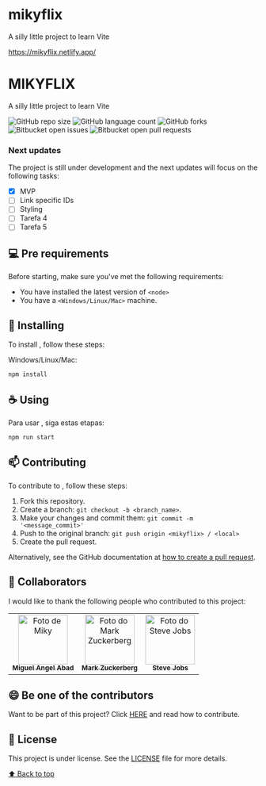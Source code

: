 # mikyflix
A silly little project to learn Vite

https://mikyflix.netlify.app/


# MIKYFLIX

A silly little project to learn Vite

![GitHub repo size](https://img.shields.io/github/repo-size/zerok1986/mikyflix?style=for-the-badge)
![GitHub language count](https://img.shields.io/github/languages/count/zerok1986/mikyflix?style=for-the-badge)
![GitHub forks](https://img.shields.io/github/forks/zerok1986/mikyflix?style=for-the-badge)
![Bitbucket open issues](https://img.shields.io/bitbucket/issues/zerok1986/mikyflix?style=for-the-badge)
![Bitbucket open pull requests](https://img.shields.io/bitbucket/pr-raw/zerok1986/mikyflix?style=for-the-badge)


### Next updates

The project is still under development and the next updates will focus on the following tasks:

- [x] MVP
- [ ] Link specific IDs
- [ ] Styling
- [ ] Tarefa 4
- [ ] Tarefa 5

## 💻 Pre requirements

Before starting, make sure you've met the following requirements:
<!---These are example requirements only. Add, duplicate or remove as needed--->
* You have installed the latest version of `<node>`
* You have a `<Windows/Linux/Mac>` machine. 


## 🚀 Installing <mikyflix>

To install <mikyflix>, follow these steps:

Windows/Linux/Mac:
```
npm install
```


## ☕ Using <mikyflix>

Para usar <mikyflix>, siga estas etapas:

```
npm run start
```


## 📫 Contributing <mikyflix>
<!---If your README is long or if you have any specific process or steps you want contributors to follow, consider creating a separate CONTRIBUTING.md file--->
To contribute to <mikyflix>, follow these steps:

1. Fork this repository.
2. Create a branch: `git checkout -b <branch_name>`.
3. Make your changes and commit them: `git commit -m '<message_commit>'`
4. Push to the original branch: `git push origin <mikyflix> / <local>`
5. Create the pull request.

Alternatively, see the GitHub documentation at [how to create a pull request](https://help.github.com/en/github/collaborating-with-issues-and-pull-requests/creating-a-pull-request ).


## 🤝 Collaborators

I would like to thank the following people who contributed to this project:

<table>
  <tr>
  <td align="center">
      <a href="#">
        <img src="https://github.com/zerok1986.png" width="100px;" alt="Foto de Miky"/><br>
        <sub>
          <b>Miguel Angel Abad</b>
        </sub>
      </a>
    </td>
    <td align="center">
      <a href="#">
        <img src="https://s2.glbimg.com/FUcw2usZfSTL6yCCGj3L3v3SpJ8=/smart/e.glbimg.com/og/ed/f/original/2019/04/25/zuckerberg_podcast.jpg" width="100px;" alt="Foto do Mark Zuckerberg"/><br>
        <sub>
          <b>Mark Zuckerberg</b>
        </sub>
      </a>
    </td>
    <td align="center">
      <a href="#">
        <img src="https://miro.medium.com/max/360/0*1SkS3mSorArvY9kS.jpg" width="100px;" alt="Foto do Steve Jobs"/><br>
        <sub>
          <b>Steve Jobs</b>
        </sub>
      </a>
    </td>
  </tr>
</table>


## 😄 Be one of the contributors<br>

Want to be part of this project? Click [HERE](CONTRIBUTING.md) and read how to contribute.

## 📝 License

This project is under license. See the [LICENSE](LICENSE.md) file for more details.

[⬆ Back to top](#mikyflix)<br>